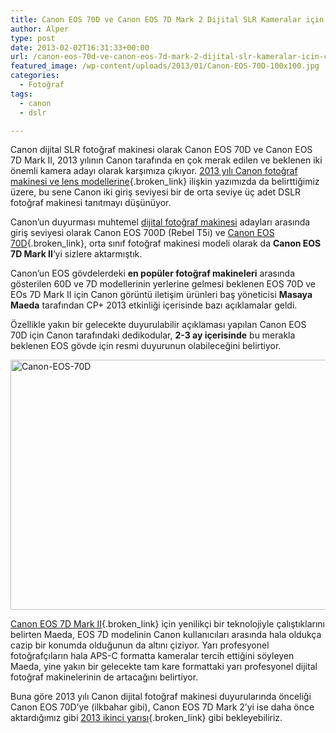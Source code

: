 ```yaml
---
title: Canon EOS 70D ve Canon EOS 7D Mark 2 Dijital SLR Kameralar için Çıkış Tarihleri Belirginleşiyor
author: Alper
type: post
date: 2013-02-02T16:31:33+00:00
url: /canon-eos-70d-ve-canon-eos-7d-mark-2-dijital-slr-kameralar-icin-cikis-tarihleri-belirginlesiyor/
featured_image: /wp-content/uploads/2013/01/Canon-EOS-70D-100x100.jpg
categories:
  - Fotoğraf
tags:
  - canon
  - dslr

---
```

Canon dijital SLR fotoğraf makinesi olarak Canon EOS 70D ve Canon EOS 7D Mark II, 2013 yılının Canon tarafında en çok merak edilen ve beklenen iki önemli kamera adayı olarak karşımıza çıkıyor. [2013 yılı Canon fotoğraf makinesi ve lens modellerine][1]{.broken_link} ilişkin yazımızda da belirttiğimiz üzere, bu sene Canon iki giriş seviyesi bir de orta seviye üç adet DSLR fotoğraf makinesi tanıtmayı düşünüyor.

Canon&#8217;un duyurması muhtemel [dijital fotoğraf makinesi][2] adayları arasında giriş seviyesi olarak Canon EOS 700D (Rebel T5i) ve [Canon EOS 70D][3]{.broken_link}, orta sınıf fotoğraf makinesi modeli olarak da **Canon EOS 7D Mark II**&#8216;yi sizlere aktarmıştık.

Canon&#8217;un EOS gövdelerdeki **en popüler fotoğraf makineleri** arasında gösterilen 60D ve 7D modellerinin yerlerine gelmesi beklenen EOS 70D ve EOs 7D Mark II için Canon görüntü iletişim ürünleri baş yöneticisi **Masaya Maeda** tarafından CP+ 2013 etkinliği içerisinde bazı açıklamalar geldi.

Özellikle yakın bir gelecekte duyurulabilir açıklaması yapılan Canon EOS 70D için Canon tarafındaki dedikodular, **2-3 ay içerisinde** bu merakla beklenen EOS gövde için resmi duyurunun olabileceğini belirtiyor.

<img class="aligncenter size-full wp-image-10852" alt="Canon-EOS-70D" src="https://www.murekkep.org/wp-content/uploads/2013/01/Canon-EOS-70D.jpg" width="600" height="400" /> 

[Canon EOS 7D Mark II][4]{.broken_link} için yenilikçi bir teknolojiyle çalıştıklarını belirten Maeda, EOS 7D modelinin Canon kullanıcıları arasında hala oldukça cazip bir konumda olduğunun da altını çiziyor. Yarı profesyonel fotoğrafçıların hala APS-C formatta kameralar tercih ettiğini söyleyen Maeda, yine yakın bir gelecekte tam kare formattaki yarı profesyonel dijital fotoğraf makinelerinin de artacağını belirtiyor.

Buna göre 2013 yılı Canon dijital fotoğraf makinesi duyurularında önceliği Canon EOS 70D&#8217;ye (ilkbahar gibi), Canon EOS 7D Mark 2&#8217;yi ise daha önce aktardığımız gibi [2013 ikinci yarısı][5]{.broken_link} gibi bekleyebiliriz.

 [1]: https://www.murekkep.org/2013-yili-canon-fotograf-makinesi-ve-lens-modelleri-11338 "2013 yılı canon fotoğraf makinesi ve lensler"
 [2]: https://www.murekkep.org/kamera "dijital fotoğraf makinesi"
 [3]: https://www.murekkep.org/canon-eos-70d-ozellikleri-sekillenmeye-basliyor-10302 "canon eos 70d özellikleri"
 [4]: https://www.murekkep.org/canon-eos-7d-mark-ii-beklenen-ozellikleri-ve-cikis-tarihi-10245 "canon eos 7d mark 2 özellikleri"
 [5]: https://www.murekkep.org/canon-eos-7d-mark-ii-duyurusu-cp-showda-dusunulmuyor-11281 "canon eos 7d mark 2 2013 ikinci yarı çıkış tarihi"